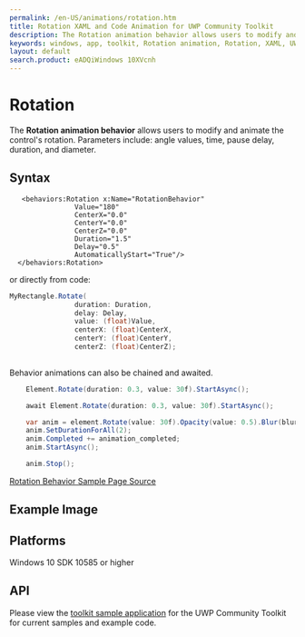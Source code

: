 ```yaml
---
permalink: /en-US/animations/rotation.htm
title: Rotation XAML and Code Animation for UWP Community Toolkit
description: The Rotation animation behavior allows users to modify and animate the control's rotation 
keywords: windows, app, toolkit, Rotation animation, Rotation, XAML, UWP, animate rotation, behavior
layout: default
search.product: eADQiWindows 10XVcnh
---
```


# Rotation
The **Rotation animation behavior** allows users to modify and animate the control's rotation. Parameters include: angle values, time, pause delay, duration, and diameter.

## Syntax
```xaml
   <behaviors:Rotation x:Name="RotationBehavior" 
				Value="180"
				CenterX="0.0" 
				CenterY="0.0" 
				CenterZ="0.0" 
				Duration="1.5" 
				Delay="0.5" 
				AutomaticallyStart="True"/>
  </behaviors:Rotation>
```

or directly from code:

```C#
MyRectangle.Rotate(
                duration: Duration,
                delay: Delay,
                value: (float)Value,
                centerX: (float)CenterX,
                centerY: (float)CenterY,
                centerZ: (float)CenterZ);
    
```

Behavior animations can also be chained and awaited.

```C#
    Element.Rotate(duration: 0.3, value: 30f).StartAsync();

    await Element.Rotate(duration: 0.3, value: 30f).StartAsync();

    var anim = element.Rotate(value: 30f).Opacity(value: 0.5).Blur(blurAmount:5);
    anim.SetDurationForAll(2);
    anim.Completed += animation_completed;
    anim.StartAsync();

    anim.Stop();
```

[Rotation Behavior Sample Page Source](https://github.com/Microsoft/UWPCommunityToolkit/tree/master/Microsoft.Toolkit.Uwp.SampleApp/SamplePages/RotationBehavior)
## Example Image

## Platforms

Windows 10 SDK 10585 or higher

## API

Please view the [toolkit sample application](https://github.com/Microsoft/UWPCommunityToolkit/tree/master/Microsoft.Toolkit.Uwp.SampleApp) for the UWP Community Toolkit for current samples and example code.
